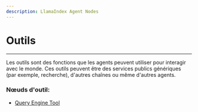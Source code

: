```yaml
---
description: LlamaIndex Agent Nodes
---
```


# Outils

***

Les outils sont des fonctions que les agents peuvent utiliser pour interagir avec le monde. Ces outils peuvent être des services publics génériques (par exemple, recherche), d'autres chaînes ou même d'autres agents.

### Nœuds d'outil:

* [Query Engine Tool](query-engine-tool.md)
